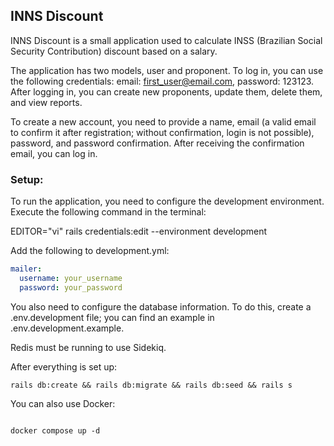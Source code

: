 ## INNS Discount

INNS Discount is a small application used to calculate INSS (Brazilian Social Security Contribution) discount based on a salary.

The application has two models, user and proponent. To log in, you can use the following credentials: email: first_user@email.com, password: 123123. After logging in, you can create new proponents, update them, delete them, and view reports.

To create a new account, you need to provide a name, email (a valid email to confirm it after registration; without confirmation, login is not possible), password, and password confirmation. After receiving the confirmation email, you can log in.

### Setup:

To run the application, you need to configure the development environment. Execute the following command in the terminal:

EDITOR="vi" rails credentials:edit --environment development

Add the following to development.yml:

```yaml
mailer:
  username: your_username
  password: your_password
```

You also need to configure the database information. To do this, create a .env.development file; you can find an example in .env.development.example.

Redis must be running to use Sidekiq.

After everything is set up:

```rails db:create && rails db:migrate && rails db:seed && rails s```

You can also use Docker:

```docker compose build

docker compose up -d
```